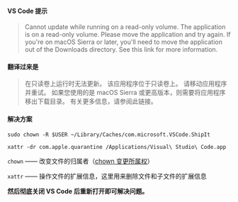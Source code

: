 #### VS Code 提示

> Cannot update while running on a read-only volume. The application is on a read-only volume. Please move the application and try again. If you're on macOS Sierra or later, you'll need to move the application out of the Downloads directory. See this link for more information.

#### 翻译过来是

>在只读卷上运行时无法更新。 该应用程序位于只读卷上。 请移动应用程序并重试。 如果您使用的是 macOS Sierra 或更高版本，则需要将应用程序移出下载目录。 有关更多信息，请参阅此链接。

#### 解决方案

```shell
sudo chown -R $USER ~/Library/Caches/com.microsoft.VSCode.ShipIt

xattr -dr com.apple.quarantine /Applications/Visual\ Studio\ Code.app
```

`chown` —— 改变文件的归属者（[chown 变更所属权](../%F0%9F%93%9F%20%E7%BB%88%E7%AB%AF/Linux%20%E5%91%BD%E4%BB%A4/%E6%9D%83%E9%99%90%E7%AE%A1%E7%90%86/chmod%20%E5%8F%98%E6%9B%B4%E6%9D%83%E9%99%90.md)）

`xattr` —— 操作文件的扩展信息，这里用来删除文件和子文件的扩展信息

**然后彻底关闭 VS Code 后重新打开即可解决问题。**
